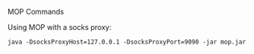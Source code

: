 MOP Commands

Using MOP with a socks proxy:
```
java -DsocksProxyHost=127.0.0.1 -DsocksProxyPort=9090 -jar mop.jar
```
